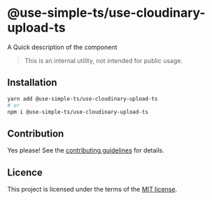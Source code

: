 # @use-simple-ts/use-cloudinary-upload-ts

A Quick description of the component

> This is an internal utility, not intended for public usage.

## Installation

```sh
yarn add @use-simple-ts/use-cloudinary-upload-ts
# or
npm i @use-simple-ts/use-cloudinary-upload-ts
```

## Contribution

Yes please! See the
[contributing guidelines](https://github.com/franco4457/use-simple-ts/blob/master/CONTRIBUTING.md)
for details.

## Licence

This project is licensed under the terms of the
[MIT license](https://github.com/franco4457/use-simple-ts/blob/master/LICENSE).
